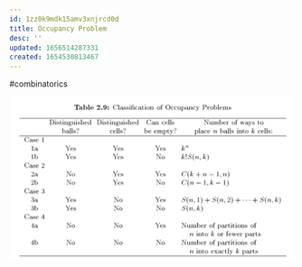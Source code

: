 ```yaml
---
id: 1zz0k9mdk15amv3xnjrcd0d
title: Occupancy Problem
desc: ''
updated: 1656514287331
created: 1654530813467
---
```

#combinatorics 

![table](img/occupancyProblemsTable.jpeg)
